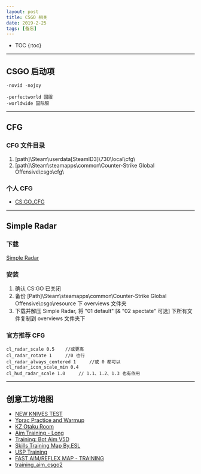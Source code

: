 ```yaml
---
layout: post
title: CSGO 相关
date: 2019-2-25
tags: [备忘]
---
```


* TOC
{:toc}

---

## CSGO 启动项
```
-novid -nojoy

-perfectworld 国服
-worldwide 国际服
```

---

## CFG
### CFG 文件目录
1. [path]\Steam\userdata\[SteamID3]\730\local\cfg\
2. [path]\Steam\steamapps\common\Counter-Strike Global Offensive\csgo\cfg\

### 个人 CFG
+ [CS:GO_CFG](https://github.com/aleng-zhang/CSGO_CFG)

---

## Simple Radar
### 下载
[Simple Radar](https://readtldr.gg/simpleradar-download)

### 安装

1. 确认 CS:GO 已关闭
2. 备份 [Path]\Steam\steamapps\common\Counter-Strike Global Offensive\csgo\resource 下 overviews 文件夹
3. 下载并解压 Simple Radar, 将 "01 default" [& "02 spectate" 可选] 下所有文件复制到 overviews 文件夹下

### 官方推荐 CFG

```
cl_radar_scale 0.5    //或更高
cl_radar_rotate 1     //0 也行
cl_radar_always_centered 1     //或 0 都可以
cl_radar_icon_scale_min 0.4
cl_hud_radar_scale 1.0     // 1.1、1.2、1.3 也有作用
```

---

## 创意工坊地图
+ [NEW KNIVES TEST](https://steamcommunity.com/sharedfiles/filedetails/?id=1465165748)
+ [Yprac Practice and Warmup](https://steamcommunity.com/workshop/filedetails/?id=740795413)
+ [KZ Otaku Room](https://steamcommunity.com/sharedfiles/filedetails/?id=435161646)
+ [Aim Training - Long](https://steamcommunity.com/sharedfiles/filedetails/?id=793178612)
+ [Training: Bot Aim V5D](https://steamcommunity.com/sharedfiles/filedetails/?id=477648593)
+ [Skills Training Map By.ESL](https://steamcommunity.com/sharedfiles/filedetails/?id=2185699891)
+ [USP Training](https://steamcommunity.com/sharedfiles/filedetails/?id=895947485)
+ [FAST AIM/REFLEX MAP - TRAINING](https://steamcommunity.com/sharedfiles/filedetails/?id=647772108)
+ [training_aim_csgo2](https://steamcommunity.com/sharedfiles/filedetails/?id=213240871)